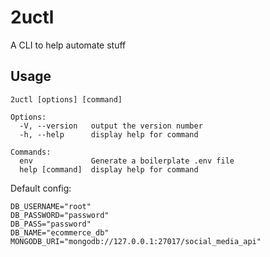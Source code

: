 # 2uctl

A CLI to help automate stuff

## Usage

```
2uctl [options] [command]

Options:
  -V, --version   output the version number
  -h, --help      display help for command

Commands:
  env             Generate a boilerplate .env file
  help [command]  display help for command
```

Default config:

```
DB_USERNAME="root"
DB_PASSWORD="password"
DB_PASS="password"
DB_NAME="ecommerce_db"
MONGODB_URI="mongodb://127.0.0.1:27017/social_media_api"
```
